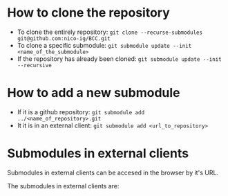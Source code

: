 # How to clone the repository
* To clone the entirely repository: `git clone --recurse-submodules git@github.com:nico-ig/BCC.git`
* To clone a specific submodule: `git submodule update --init <name_of_the_submodule>`
* If the repository has already been cloned: `git submodule update --init --recursive`

# How to add a new submodule
* If it is a github repository: `git submodule add ../<name_of_repository>.git`
* It it is in an external client: `git submodule add <url_to_repository>`

# Submodules in external clients
Submodules in external clients can be accesed in the browser by it's URL.

The submodules in external clients are:
